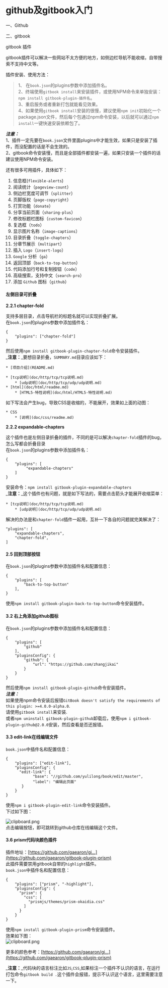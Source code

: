# github及gitbook入门

一、Github

二、gitbook

gitbook 插件

gitbook插件可以解决一些网站不太方便的地方，如侧边栏导航不能收缩，自带搜索不支持中文等。

插件安装、使用方法：

> 1、 在`book.json`的plugins参数中添加插件名。  
> 2、终端使用`gitbook install`来安装插件，或使用NPM命令来单独安装：`npm install gitbook-plugin-插件名`。  
> 3、重启服务或者重新打包就能看见效果。  
> 4、如果使用`gitbook install`安装的很慢，建议使用`npm init`初始化一个package.json文件，然后每个包通过npm命令安装，以后就可以通过`npm install`一键快速安装依赖包了。

_**注意：**_  
1、插件一定先要在`book.json`文件里面plugins中才能生效，如果只是安装了插件，而没配置的话是不会生效的。  
2、gitbook命令安装慢，而且是全部插件都安装一遍，如果只安装一个插件的话建议使用NPM命令安装。



还有很多可用插件，具体如下：

1. 信息框\(`flexible-alerts`\)
2. 阅读统计（`pageview-count`）
3. 侧边栏宽度可调节（`splitter`）
4. 页脚版权（`page-copyright`）
5. 打赏功能（`donate`）
6. 分享当前页面（`sharing-plus`）
7. 修改标题栏图标（`custom-favicon`）
8. 复选框（`todo`）
9. 显示图片名称（`image-captions`）
10. 目录折叠（`toggle-chapters`）
11. 分章节展示（`multipart`）
12. 插入 `Logo`（`insert-logo`）
13. `Google` 分析（`ga`）
14. 返回顶部（`back-to-top-button`）
15. 代码添加行号和复制按钮（`code`）
16. 高级搜索，支持中文（`search-pro`）
17. 添加 `Github` 图标（`github`）



#### 左侧目录可折叠

**2.2.1 chapter-fold**

支持多层目录，点击导航栏的标题名就可以实现折叠扩展。  
在`book.json`的plugins参数中添加插件名：

```text
{
    "plugins": ["chapter-fold"]
}
```

然后使用`npm install gitbook-plugin-chapter-fold`命令安装插件。  
_**注意：**_要想目录折叠，`SUMMARY.md`目录应该如下：

```text
* [项目介绍](README.md)

* [tcp说明](doc/http/tcp/tcp说明.md)
    * [udp说明](doc/http/tcp/udp/udp说明.md)
* [html](doc/html/readme.md)
    * [HTML5-特性说明](doc/html/HTML5-特性说明.md)
```

如下写法会产生bug，导致CSS是收缩的，不能展开，效果如上面的动图：

```text
* CSS 
    * [说明](doc/css/readme.md)
```

**2.2.2 expandable-chapters**

这个插件也是左侧目录折叠的插件，不同的是可以解决`chapter-fold`插件的bug，怎么写都会折叠目录  
在`book.json`的plugins参数中添加插件名：

```text
{
    "plugins": [
         "expandable-chapters"
    ]
}
```

安装命令：`npm install gitbook-plugin-expandable-chapters`  
_**注意：**_这个插件也有问题，就是如下写法的，需要点击箭头才能展开收缩菜单：

```text
* [tcp说明](doc/http/tcp/tcp说明.md)
    * [udp说明](doc/http/tcp/udp/udp说明.md)
```

解决的办法是和`chapter-fold`插件一起用，互补一下各自的问题就完美解决了：

```text
"plugins": [
    "expandable-chapters",
    "chapter-fold",
]
```

#### 2.5 回到顶部按钮

在`book.json`的plugins参数中添加插件名和配置信息：

```text
{
    "plugins": [
        "back-to-top-button"
    ],
}
```

使用`npm install gitbook-plugin-back-to-top-button`命令安装插件。

#### 3.2 右上角添加github图标

在`book.json`的plugins参数中添加插件名和配置信息：

```text
{
    "plugins": [ 
        "github" 
    ],
    "pluginsConfig": {
        "github": {
            "url": "https://github.com/zhangjikai"
        }
    }
}
```

然后使用`npm install gitbook-plugin-github`命令安装插件。  
_**注意：**_  
如果使用npm命令安装后报错`GitBook doesn't satisfy the requirements of this plugin: >=4.0.0-alpha.0`.  
请使用`gitbook install`来安装.  
或者`npm uninstall gitbook-plugin-github`卸载后，使用`npm i gitbook-plugin-github@2.0.0`安装，然后查看是否还报错。

#### 3.3 edit-link在线编辑文件

`book.json`中插件名和配置信息：

```text
{
    "plugins": ["edit-link"],
    "pluginsConfig": {
      "edit-link": {
            "base": "//github.com/yulilong/book/edit/master",
            "label": "编辑此页面"
       }
    }
}
```

使用`npm i gitbook-plugin-edit-link`命令安装插件。  
下过如下图：

![clipboard.png](https://segmentfault.com/img/bVbvzyh)  
点击编辑按钮，即可跳转到github仓库在线编辑这个文件。

#### 3.6 prism代码块颜色插件

插件地址：[https://github.com/gaearon/gi...](https://github.com/gaearon/gitbook-plugin-prism)  
此插件需要禁用gitbook自带的`highlight`插件。  
`book.json`中插件名和配置信息：

```text
{
    "plugins": ["prism", "-highlight"],
    "pluginsConfig": {
      "prism": {
        "css": [
          "prismjs/themes/prism-okaidia.css"
        ]
      }
    }
}
```

使用`npm install gitbook-plugin-prism`命令安装插件。  
效果如下图：  
![clipboard.png](https://segmentfault.com/img/bVbvpGH)

更多的颜色参考：[https://github.com/gaearon/gi...](https://github.com/gaearon/gitbook-plugin-prism)

_**注意：**_代码块的语言标注比如`JS`,`CSS`,如果标注一个插件不认识的语言，在运行打包命令`gitbook build .`这个插件会报错，提示不认识这个语言，这里需要注意一下。

